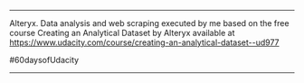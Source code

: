 __________________________________________

Alteryx. Data analysis and web scraping executed by me based on the free course
Creating an Analytical Dataset by Alteryx
available at https://www.udacity.com/course/creating-an-analytical-dataset--ud977

#60daysofUdacity

__________________________________________
